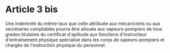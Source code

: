 # Article 3 bis

Une indemnité du même taux que celle attribuée aux mécaniciens ou aux secrétaires comptables pourra être allouée aux sapeurs-pompiers de tous grades titulaires du certificat d'aptitude aux fonctions d'instructeur d'entraînement physique spécialisé dans les corps de sapeurs-pompiers et chargés de l'instruction physique du personnel.
